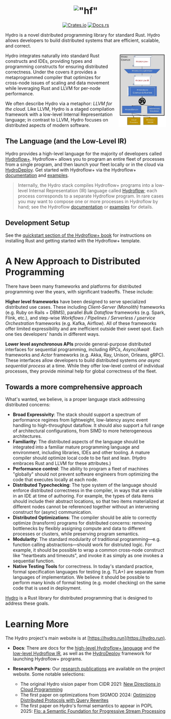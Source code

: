 <h1 align="center">
    <img src="https://raw.githubusercontent.com/hydro-project/hydroflow/main/docs/static/img/hydro-logo.svg" width="200" alt='"hf"'>
</h1>
<p align="center">
    <a href="https://crates.io/crates/hydroflow"><img src="https://img.shields.io/crates/v/hydroflow?style=flat-square&logo=rust" alt="Crates.io"></a>
    <a href="https://docs.rs/hydroflow/"><img src="https://img.shields.io/badge/docs.rs-Hydroflow-blue?style=flat-square&logo=read-the-docs&logoColor=white" alt="Docs.rs"></a>
</p>

Hydro is a novel distributed programming library for standard Rust. Hydro allows developers to build distributed systems that are efficient, scalable, and correct. 

<div style="float: right; margin-left: 10px;">
  <img src="docs/static/img/hydro-stack.png" alt="Architecture of Hydro" width="150">
</div>

Hydro integrates naturally into standard Rust constructs and IDEs, providing types and programming constructs for ensuring distributed correctness. Under the covers it provides a metaprogrammed compiler that optimizes for cross-node issues of scaling and data movement while leveraging Rust and LLVM for per-node performance. 

We often describe Hydro via a metaphor: *LLVM for the cloud*. Like LLVM, Hydro is a staged compilation framework with a low-level Internal Representation language; in contrast  to LLVM, Hydro focuses on distributed aspects of modern software.

## The Language (and the Low-Level IR)
Hydro provides a high-level language for the majority of developers called [Hydroflow+](https://hydro.run/docs/hydroflow_plus). Hydroflow+ allows you to program an entire fleet of processes from a single program, and then launch your fleet locally or in the cloud via [HydroDeploy](https://hydro.run/docs/deploy). Get started with Hydroflow+ via the Hydroflow+ [documentation](https://hydro.run/docs/hydroflow_plus) and [examples](https://github.com/hydro-project/hydroflow/tree/main/hydroflow_plus_test/examples).

> Internally, the Hydro stack compiles Hydroflow+ programs into a low-level Internal Representation (IR) language called [Hydroflow](https://hydro.run/docs/hydroflow); each process corresponds to a separate Hydroflow program. In rare cases you may want to compose one or more processes in Hydroflow by hand; see the Hydroflow [documentation](https://hydro.run/docs/hydroflow) or [examples](https://github.com/hydro-project/hydroflow/tree/main/hydroflow/examples) for details.

## Development Setup

See the [quickstart section of the Hydroflow+ book](https://hydro.run/docs/hydroflow_plus/quickstart/) for instructions on installing Rust and getting started with the Hydroflow+ template.

# A New Approach to Distributed Programming
There have been many frameworks and platforms for distributed programming over the years, with significant tradeoffs. These include:

**Higher level frameworks** have been designed to serve specialized distributed use cases. These including *Client-Server (Monolith)* frameworks  (e.g. Ruby on Rails + DBMS), parallel *Bulk Dataflow* frameworks (e.g. Spark, Flink, etc.), and step-wise *Workflows / Pipelines / Serverless / μservice Orchestration* frameworks (e.g. Kafka, Airflow). All of these frameworks offer limited expressibility and are inefficient outside their sweet spot. Each one ties developers' hands in different ways.

**Lower level asynchronous APIs** provide general-purpose distributed interfaces for sequential programming, including
    *RPCs*, *Async/Await* frameworks and *Actor* frameworks (e.g. Akka, Ray, Unison, Orleans, gRPC). These interfaces allow developers to build distributed systems *one async sequential process* at a time. While they offer low-level control of individual processes, they provide minimal help for global correctness of the fleet.

## Towards a more comprehensive approach
What's wanted, we believe, is a proper language stack addressing distributed concerns:

- **Broad Expressivity**: The stack should support a spectrum of performance regimes from lightweight, low-latency async event handling to high-throughput dataflow. It should also support a full range of architectural configurations, from SIMD to more heterogeneous architectures.
- **Familiarity**: The distributed aspects of the language should be integrated into a familiar mature programming language and environment, including libraries, IDEs and other tooling. A mature compiler should optimize local code to be fast and lean. (Hydro embraces Rust and LLVM for these attributes.)
- **Performance control**: The ability to program a fleet of machines "globally" should not prevent software engineers from optimizing the code that executes locally at each node.
- **Distributed Typechecking**: The type system of the language should enforce distributed correctness in the compiler, in ways that are visible in an IDE at time of authoring. For example, the types of data items should include their abstract locations, so that two items materialized at different nodes cannot be referenced together without an intervening construct for (async) communication.
- **Distributed Optimizations**: The compiler should be able to correctly optimize (transform) programs for distributed concerns: removing bottlenecks by flexibly assigning compute and data to different processes or clusters, while preserving program semantics.
- **Modularity**: The standard modularity of traditional programming—e.g. function calling abstractions—should work for distriuted logic. For example, it should be possible to wrap a common cross-node construct like "heartbeats and timeouts", and invoke it as simply as one invokes a sequential function.
- **Native Testing Tools** for correctness. In today's standard practice, formal specification languages for testing (e.g. TLA+) are separate from languages of implementation. We believe it should be possible to perform many kinds of formal testing (e.g. model checking) on the same code that is used in deployment. 

[Hydro](https://hydro.run) is a Rust library for distributed programming that is designed to address these goals. 

# Learning More
The Hydro project's main website is at [https://hydro.run](https://hydro.run).

- **Docs**: There are docs for the [high-level Hydroflow+ language]((https://hydro.run/docs/hydroflow_plus/)) and the [low-level Hydroflow IR](https://hydro.run/docs/hydroflow), as well as the [HydroDeploy](https://hydro.run/docs/deploy) framework for launching Hydroflow+ programs.

- **Research Papers**: Our [research publications](https://hydro.run/research) are available on the project website. Some notable selections:
    - The original Hydro vision paper from CIDR 2021: [New Directions in Cloud Programming](https://hydro.run/papers/new-directions.pdf)
    - The first paper on optimizations from SIGMOD 2024: [Optimizing Distributed Protocols with Query Rewrites](https://hydro.run/papers/david-sigmod-2024.pdf)
    - The first paper on Hydro's formal semantics to appear in POPL 2025: [Flo: a Semantic Foundation for Progressive Stream Processing]()
